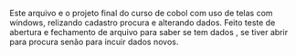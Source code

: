 Este arquivo e o projeto final do curso de cobol com uso de telas com windows, relizando cadastro procura e alterando dados.
Feito teste de abertura e fechamento de arquivo para saber se tem dados , se tiver abrir para procura senão para incuir dados novos.

